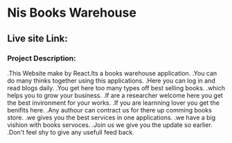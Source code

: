 # Nis Books Warehouse

## Live site Link:

### Project Description:

.This Website make by React.Its a books warehouse application.
.You can do many thinks together using this applications.
.Here you can log in and read blogs daily.
.You get here too many types off best selling books.
.which helps you to grow your business.
.If are a researcher welcome here you get the best invironment for your works.
.If you are learnning lover you get the benifits here.
.Any authour can contract us for there up comming books store.
.we gives you the best services in one applications.
.we have a big vishion with books servoces.
.Join us we give you the update so earlier.
.Don't feel shy to give any usefull feed back.
